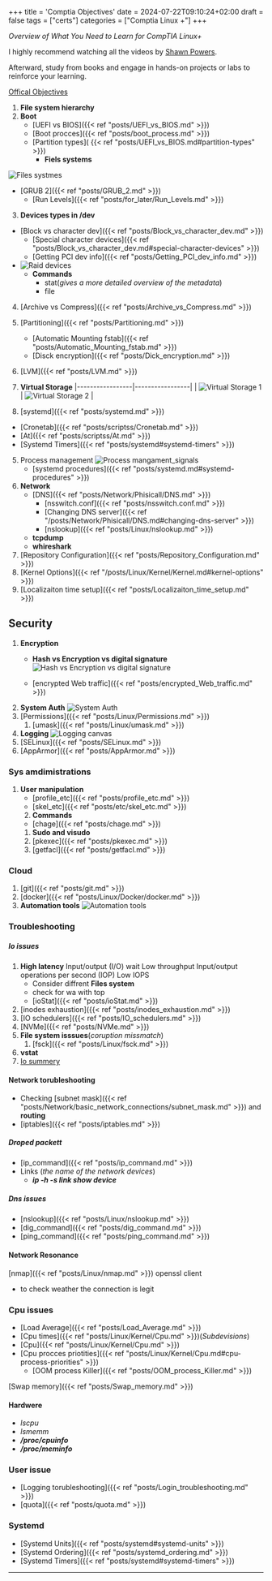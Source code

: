 +++
title = 'Comptia Objectives'
date = 2024-07-22T09:10:24+02:00
draft = false
tags = ["certs"]
categories = ["Comptia Linux +"]
+++

*Overview of What You Need to Learn for CompTIA Linux+*

I highly recommend watching all the videos by [Shawn Powers](https://www.youtube.com/watch?v=niPWk7tgD2Q&list=PL78ppT-_wOmuwT9idLvuoKOn6UYurFKCp). 

Afterward, study from books and engage in hands-on projects or labs to reinforce your learning.

[Offical Objectives](https://partners.comptia.org/docs/default-source/resources/comptia-linux-xk0-005-exam-objectives-(1-0))

1. **File system hierarchy** 
2. **Boot**
	- [UEFI vs BIOS]({{< ref "posts/UEFI_vs_BIOS.md" >}}) 
	- [Boot procces]({{< ref "posts/boot_process.md" >}})
	- [Partition types]( {{< ref "posts/UEFI_vs_BIOS.md#partition-types" >}})
	    - **Fiels systems**

![Files systmes](/Notes/filesSystem_visiual.png)
- [GRUB 2]({{< ref "posts/GRUB_2.md" >}})
	- [Run Levels]({{< ref "posts/for_later/Run_Levels.md" >}})
3. **Devices types in /dev**
- [Block vs character dev]({{< ref "posts/Block_vs_character_dev.md" >}})
     - [Special character devices]({{< ref "posts/Block_vs_character_dev.md#special-character-devices" >}})
	- [Getting PCI dev info]({{< ref "posts/Getting_PCI_dev_info.md" >}})
- ![Raid devices](/Notes/raid_devices_canvas.png)
	 - **Commands** 
		 - stat(*gives a more detailed overview of the metadata*)
		 - file
4. [Archive vs Compress]({{< ref "posts/Archive_vs_Compress.md" >}})
5. [Partitioning]({{< ref "posts/Partitioning.md" >}})
	- [Automatic Mounting fstab]({{< ref "posts/Automatic_Mounting_fstab.md" >}}) 
	- [Disck encryption]({{< ref "posts/Dick_encryption.md" >}})
1. [LVM]({{< ref "posts/LVM.md" >}})
2. **Virtual Storage**
|-----------------|-----------------|
| ![Virtual Storage 1](/Notes/virtual_storage_visual.png) | ![Virtual Storage 2](/Notes/virtual_storage_tech.png) |

3. [systemd]({{< ref "posts/systemd.md" >}})
- [Cronetab]({{< ref "posts/scriptss/Cronetab.md" >}})
- [At]({{< ref "posts/scriptss/At.md" >}}) 
- [Systemd Timers]({{< ref "posts/systemd#systemd-timers" >}})
5. Process management
 ![Process mangament_signals](/Notes/process_menagment_visual.png)
    - [systemd procedures]({{< ref "posts/systemd.md#systemd-procedures" >}})
6. **Network**
	- [DNS]({{< ref "posts/Network/Phisicall/DNS.md" >}}) 
		- [nsswitch.conf]({{< ref "posts/nsswitch.conf.md" >}})
        - [Changing DNS server]({{< ref "/posts/Network/Phisicall/DNS.md#changing-dns-server" >}})
		- [nslookup]({{< ref "posts/Linux/nslookup.md" >}}) 
	- **tcpdump**
	- **whireshark**
7. [Repository Configuration]({{< ref "posts/Repository_Configuration.md" >}})
8. [Kernel Options]({{< ref "/posts/Linux/Kernel/Kernel.md#kernel-options" >}})
9. [Localizaiton time setup]({{< ref "posts/Localizaiton_time_setup.md" >}})
## Security
1. **Encryption**
	-  **Hash vs Encryption vs digital signature**
![Hash vs Encryption vs digital signature](/Notes/hash_encryption_vs_digital_siginture.png)


	- [encrypted Web traffic]({{< ref "posts/encrypted_Web_traffic.md" >}})
2. **System Auth**
![System Auth](/Notes/system_auth_visual.png)
3. [Permissions]({{< ref "posts/Linux/Permissions.md" >}})
	1. [umask]({{< ref "posts/Linux/umask.md" >}})
4. **Logging**
![Logging canvas](/Notes/logs_canvas_visual.png)
5. [SELinux]({{< ref "posts/SELinux.md" >}})
6. [AppArmor]({{< ref "posts/AppArmor.md" >}})
### Sys amdimistrations
1. **User manipulation**
	 - [profile_etc]({{< ref "posts/profile_etc.md" >}})
	 - [skel_etc]({{< ref "posts/etc/skel_etc.md" >}})
	 2. **Commands**
	 - [chage]({{< ref "posts/chage.md" >}}) 
	1. **Sudo and visudo**
	2. [pkexec]({{< ref "posts/pkexec.md" >}})
	3. [getfacl]({{< ref "posts/getfacl.md" >}})
### Cloud 
1. [git]({{< ref "posts/git.md" >}})
2. [docker]({{< ref "posts/Linux/Docker/docker.md" >}})
3. **Automation tools**
![Automation tools](/Notes/automaiton_tools_canvas.png)
### Troubleshooting
 ##### Io issues
	 
1. **High latency**
	 Input/output (I/O) wait
	 Low throughput
	 Input/output operations per second (IOP)
	 Low IOPS 
	- Consider  diffrent **Files system**
	- check for wa with top
	- [ioStat]({{< ref "posts/ioStat.md" >}})
2. [inodes exhaustion]({{< ref "posts/inodes_exhaustion.md" >}}) 
3. [IO schedulers]({{< ref "posts/IO_schedulers.md" >}})
4. [NVMe]({{< ref "posts/NVMe.md" >}})
5. **File system isssues**(*coruption  missmatch*)
	1. [fsck]({{< ref "posts/Linux/fsck.md" >}})
6. **vstat**
7. [Io summery](https://www.site24x7.com/learn/linux/disk-io-troubleshooting.html)
#### Network torubleshooting
- Checking [subnet mask]({{< ref "posts/Network/basic_network_connections/subnet_mask.md" >}}) and **routing**
- [iptables]({{< ref "posts/iptables.md" >}}) 
##### Droped packett
- [ip_command]({{< ref "posts/ip_command.md" >}})
- Links (*the name of the network devices*)
	- ***ip -h -s link show device***

##### Dns issues
- [nslookup]({{< ref "posts/Linux/nslookup.md" >}})
- [dig_command]({{< ref "posts/dig_command.md" >}})
- [ping_command]({{< ref "posts/ping_command.md" >}})
####  Network Resonance
[nmap]({{< ref "posts/Linux/nmap.md" >}})
 openssl client 
- to check weather the connection is legit

### Cpu issues 

- [Load Average]({{< ref "posts/Load_Average.md" >}})
- [Cpu times]({{< ref "posts/Linux/Kernel/Cpu.md" >}})(*Subdevisions*)
- [Cpu]({{< ref "posts/Linux/Kernel/Cpu.md" >}})
- [Cpu procces priotities]({{< ref "posts/Linux/Kernel/Cpu.md#cpu-process-priorities" >}})
    - [OOM process Killer]({{< ref "posts/OOM_process_Killer.md" >}})

[Swap memory]({{< ref "posts/Swap_memory.md" >}})

#### Hardwere
- *lscpu*
- *lsmemm*
- ***/proc/cpuinfo***
- ***/proc/meminfo***

### User issue 
- [Logging torubleshooting]({{< ref "posts/Login_troubleshooting.md" >}})
- [quota]({{< ref "posts/quota.md" >}})

### Systemd
- [Systemd Units]({{< ref "posts/systemd#systemd-units" >}})
- [Systemd Ordering]({{< ref "posts/systemd_ordering.md" >}})
- [Systemd Timers]({{< ref "posts/systemd#systemd-timers" >}})





--- 
